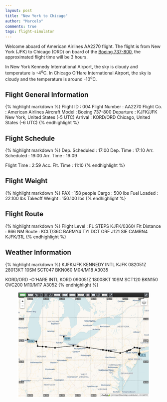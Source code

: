 ```yaml
---
layout: post
title: "New York to Chicago"
author: "Marcelo"
comments: true
tags: flight-simulator
---
```

Welcome aboard of American Airlines AA2270 flight. The flight is from New York (JFK) to Chicago (ORD) on board of the <a href="https://imgproc.airliners.net/photos/airliners/7/6/2/6147267.jpg?v=v40a8cb81822" target="_blank">Boeing 737-800</a>, the approximated flight time will be 3 hours.

In New York Kennedy International Airport, the sky is cloudy and temperature is -4<sup>o</sup>C. In Chicago O'Hare International Airport, the sky is cloudy and the temperature is around -10<sup>o</sup>C.

## Flight General Information
{% highlight markdown %}
Flight ID      : 004
Flight Number  : AA2270
Flight Co.     : American Airlines
Aircraft Model : Boeing 737-800
Departure      : KJFK/JFK New York, United States (-5 UTC)
Arrival        : KORD/ORD Chicago, United States (-6 UTC)
{% endhighlight %}

## Flight Schedule
{% highlight markdown %}
Dep. Scheduled : 17:00      Dep. Time : 17:10
Arr. Scheduled : 19:00      Arr. Time : 19:09

Flight Time    :  2:59
Acc. Flt. Time : 11:10
{% endhighlight %}

## Flight Weight
{% highlight markdown %}
PAX            :     158 people
Cargo          :     500 lbs
Fuel Loaded    :  22.100 lbs
Takeoff Weight : 150.100 lbs
{% endhighlight %}

## Flight Route
{% highlight markdown %}
Flight Level   : FL STEPS KJFK/0360/
Flt Distance   : 866 NM
Route          : KCLT/36C BARMY4 TYI DCT ORF J121 SIE CAMRN4 KJFK/31L
{% endhighlight %}

## Weather Information
{% highlight markdown %}
KJFK/JFK  KENNEDY INTL
   KJFK 082051Z 28013KT 10SM SCT047 BKN060 M04/M18 A3035

KORD/ORD  -O'HARE INTL
   KORD 090051Z 18008KT 10SM SCT120 BKN150 OVC200 M10/M17 A3052
{% endhighlight %}

<figure align="center">
   <img src="/assets/004.PNG">
</figure>
